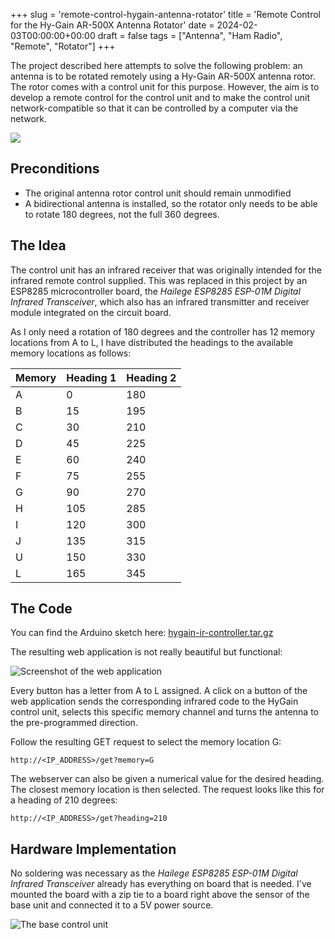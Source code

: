 +++
slug = 'remote-control-hygain-antenna-rotator'
title = 'Remote Control for the Hy-Gain AR-500X Antenna Rotator'
date = 2024-02-03T00:00:00+00:00
draft = false
tags = ["Antenna", "Ham Radio", "Remote", "Rotator"]
+++

The project described here attempts to solve the following problem: an antenna is to be rotated remotely using a Hy-Gain AR-500X antenna rotor. The rotor comes with a control unit for this purpose. However, the aim is to develop a remote control for the control unit and to make the control unit network-compatible so that it can be controlled by a computer via the network.

![](/img/remote-control-hygain-antenna-rotator-3.jpg)

## Preconditions

* The original antenna rotor control unit should remain unmodified
* A bidirectional antenna is installed, so the rotator only needs to be able to rotate 180 degrees, not the full 360 degrees.

## The Idea

The control unit has an infrared receiver that was originally intended for the infrared remote control supplied. This was replaced in this project by an ESP8285 microcontroller board, the _Hailege ESP8285 ESP-01M Digital Infrared Transceiver_, which also has an infrared transmitter and receiver module integrated on the circuit board.

As I only need a rotation of 180 degrees and the controller has 12 memory locations from A to L, I have distributed the headings to the available memory locations as follows:

| Memory | Heading 1 | Heading 2 |
| ---- | ---- | ---- |
| A | 0 | 180 |
| B | 15 | 195 |
| C | 30 | 210 |
| D | 45 | 225 |
| E | 60 | 240 |
| F | 75 | 255 |
| G | 90 | 270 |
| H | 105 | 285 |
| I | 120 | 300 |
| J | 135 | 315 |
| U | 150 | 330 |
| L | 165 | 345 |

## The Code

You can find the Arduino sketch here: [hygain-ir-controller.tar.gz](/files/hygain-ir-controller.tar.gz)

The resulting web application is not really beautiful but functional:

![Screenshot of the web application](/img/remote-control-hygain-antenna-rotator-1.jpg)

Every button has a letter from A to L assigned. A click on a button of the web application sends the corresponding infrared code to the HyGain control unit, selects this specific memory channel and turns the antenna to the pre-programmed direction.

Follow the resulting GET request to select the memory location G:

```
http://<IP_ADDRESS>/get?memory=G
```

The webserver can also be given a numerical value for the desired heading. The closest memory location is then selected. The request looks like this for a heading of 210 degrees: 

```
http://<IP_ADDRESS>/get?heading=210
```

## Hardware Implementation

No soldering was necessary as the _Hailege ESP8285 ESP-01M Digital Infrared Transceiver_ already has everything on board that is needed. I've mounted the board with a zip tie to a board right above the sensor of the base unit and connected it to a 5V power source.

![The base control unit](/img/remote-control-hygain-antenna-rotator-2.jpg)
